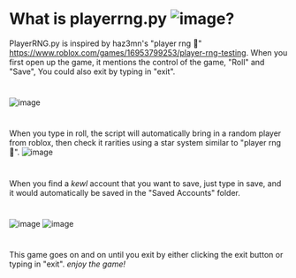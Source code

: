 # What is playerrng.py ![image](https://github.com/pybotc/playerrng.py/assets/164795032/7bfded30-d716-4e61-81cd-1635ee63724c)?
PlayerRNG.py is inspired by haz3mn's "player rng 🎲" https://www.roblox.com/games/16953799253/player-rng-testing.
When you first open up the game, it mentions the control of the game, "Roll" and "Save", You could also exit by typing in "exit".
#
![image](https://github.com/pybotc/playerrng.py/assets/164795032/771bfa12-90f4-44c1-a8eb-5f7fec85505c)
#
When you type in roll, the script will automatically bring in a random player from roblox, then check it rarities using a star system similar to "player rng 🎲". ![image](https://github.com/pybotc/playerrng.py/assets/164795032/42f606f9-489c-4820-9ef1-1728ff9477ee)
#
When you find a *kewl* account that you want to save, just type in save, and it would automatically be saved in the "Saved Accounts" folder.
#
![image](https://github.com/pybotc/playerrng.py/assets/164795032/5f07d6af-9278-43f0-b1c7-b21abc2de4c7)
![image](https://github.com/pybotc/playerrng.py/assets/164795032/1d9340c5-a09b-4747-af0e-4aab1e9ae0fa)
#
This game goes on and on until you exit by either clicking the exit button or typing in "exit".
*enjoy the game!*



